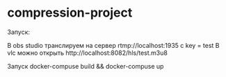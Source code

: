 # compression-project

Запуск:

В obs studio транслируем на сервер rtmp://localhost:1935 с key = test
В vlc можно открыть http://localhost:8082/hls/test.m3u8

Запуск docker-compuse build && docker-compuse up
